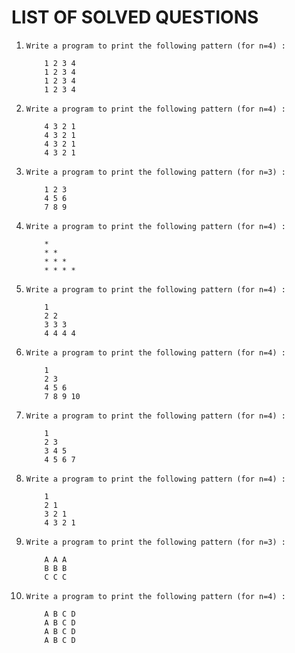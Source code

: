 # LIST OF SOLVED QUESTIONS

1.  
    ```
    Write a program to print the following pattern (for n=4) :
    
        1 2 3 4 
        1 2 3 4 
        1 2 3 4 
        1 2 3 4
    ```

2.  
    ```
    Write a program to print the following pattern (for n=4) :
    
        4 3 2 1
        4 3 2 1
        4 3 2 1
        4 3 2 1
    ```
    
3.  
    ```
    Write a program to print the following pattern (for n=3) :
    
        1 2 3
        4 5 6
        7 8 9
    ```
    
4.  
    ```
    Write a program to print the following pattern (for n=4) :
    
        *
        * *
        * * *
        * * * *
    ```
    
5.  
    ```
    Write a program to print the following pattern (for n=4) :
    
        1
        2 2
        3 3 3
        4 4 4 4
    ```
    
6.
    ```
    Write a program to print the following pattern (for n=4) :
    
        1
        2 3
        4 5 6
        7 8 9 10
    ```

7.
    ```
    Write a program to print the following pattern (for n=4) :
    
        1
        2 3
        3 4 5
        4 5 6 7
    ```

8.
    ```
    Write a program to print the following pattern (for n=4) :
    
        1
        2 1
        3 2 1
        4 3 2 1
    ```

9.
    ```
    Write a program to print the following pattern (for n=3) :
    
        A A A
        B B B
        C C C
    ```

10.
    ```
    Write a program to print the following pattern (for n=4) :
    
        A B C D
        A B C D
        A B C D
        A B C D
    ```
